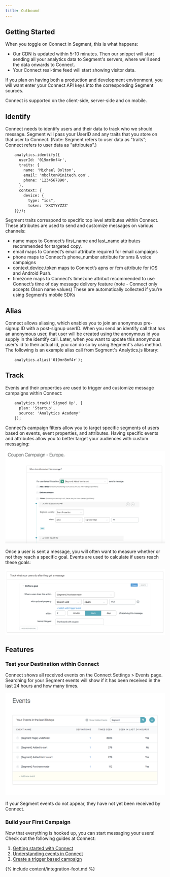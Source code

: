 ```yaml
---
title: Outbound
---
```


## Getting Started

When you toggle on Connect in Segment, this is what happens:

  + Our CDN is updated within 5-10 minutes. Then our snippet will start sending all your analytics data to Segment's servers, where we'll send the data onwards to Connect.
  + Your Connect real-time feed will start showing visitor data.

If you plan on having both a production and development environment, you will want enter your Connect API keys into the corresponding Segment sources.

Connect is supported on the client-side, server-side and on mobile.


## Identify

Connect needs to identify users and their data to track who we should message. Segment will pass your UserID and any traits that you store on that user to Connect. (Note: Segment refers to user data as "traits"; Connect refers to user data as "attributes".)

        analytics.identify({
          userId: '019mr8mf4r',
          traits: {
            name: 'Michael Bolton',
            email: 'mbolton@initech.com',
            phone: '1234567890',
          },
          context: {
            device: {
              type: "ios",
              token: 'XXXYYYZZZ'
        }}});

Segment traits correspond to specific top level attributes within Connect. These attributes are used to send and customize messages on various channels:

+ name maps to Connect’s first_name and last_name attributes recommended for targeted copy.
+ email maps to Connect’s email attribute required for email campaigns
+ phone maps to Connect’s phone_number attribute for sms & voice campaigns
+ context.device.token maps to Connect’s apns or fcm attribute for iOS and Android Push.
+ timezone maps to Connect’s timezone attribut recommended to use Connect’s time of day message delivery feature (note - Connect only accepts Olson name values) These are automatically collected if you’re using Segment’s mobile SDKs


## Alias

Connect allows aliasing, which enables you to join an anonymous pre-signup ID with a post-signup userID. When you send an identify call that has an anonymous user, that user will be created using the anonymous id you supply in the identify call. Later, when you want to update this anonymous user's id to their actual id, you can do so by using Segment's alias method. The following is an example alias call from Segment's Analytics.js library:

        analytics.alias('019mr8mf4r');


## Track

Events and their properties are used to trigger and customize message campaigns within Connect:

        analytics.track('Signed Up', {
          plan: 'Startup',
          source: 'Analytics Academy'
        });

Connect’s campaign filters allow you to target specific segments of users based on events, event properties, and attributes. Having specific events and attributes allow you to better target your audiences with custom messaging:

![Campaign Filters](images/Create_Campaign.png)

Once a user is sent a message, you will often want to measure whether or not they reach a specific goal. Events are used to calculate if users reach these goals:

![Campaign Goals](images/Create_Goals.png)


## Features
### Test your Destination within Connect


Connect shows all received events on the Connect Settings > Events page. Searching for your Segment events will show if it has been received in the last 24 hours and how many times.

![Events in the UI](images/Segment_Events.png)

If your Segment events do not appear, they have not yet been received by Connect.


### Build your First Campaign


Now that everything is hooked up, you can start messaging your users! Check out the following guides at Connect:


1. [Getting started with Connect](https://support.zendesk.com/hc/en-us/articles/360022370293-Introduction-Getting-started-with-Connect)
2. [Understanding events in Connect](https://support.zendesk.com/hc/en-us/articles/360022178494-Understanding-Connect-events)
3. [Create a trigger based campaign](https://support.zendesk.com/hc/en-us/articles/360022362093-Creating-a-trigger-based-campaign)

{% include content/integration-foot.md %}
